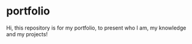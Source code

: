 # portfolio
Hi, this repository is for my portfolio, to present who I am, my knowledge and my projects!
